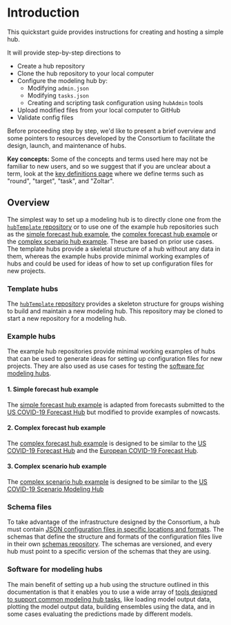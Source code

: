# Introduction

This quickstart guide provides instructions for creating and hosting a simple hub.

It will provide step-by-step directions to
- Create a hub repository
- Clone the hub repository to your local computer
- Configure the modeling hub by:
  - Modifying `admin.json`
  - Modifying `tasks.json`
  - Creating and scripting task configuration using `hubAdmin` tools
- Upload modified files from your local computer to GitHub
- Validate config files

Before proceeding step by step, we'd like to present a brief overview and some pointers to resources developed by the Consortium to facilitate the design, launch, and maintenance of hubs.

**Key concepts:** Some of the concepts and terms used here may not be familiar to new users, and so we suggest that if you are unclear about a term, look at the [key definitions page](../background/definitions.md) where we define terms such as "round", "target", "task", and "Zoltar".

## Overview

The simplest way to set up a modeling hub is to directly clone one from the [`hubTemplate` repository](https://github.com/hubverse-org/hubTemplate) or to use one of the example hub repositories such as the [simple forecast hub example](https://github.com/hubverse-org/example-simple-forecast-hub), the [complex forecast hub example](https://github.com/hubverse-org/example-complex-forecast-hub) or the [complex scenario hub example](https://github.com/hubverse-org/example-complex-scenario-hub). These are based on prior use cases. The template hubs provide a skeletal structure of a hub without any data in them, whereas the example hubs provide minimal working examples of hubs and could be used for ideas of how to set up configuration files for new projects.

### Template hubs

The [`hubTemplate` repository](https://github.com/hubverse-org/hubTemplate) provides a skeleton structure for groups wishing to build and maintain a new modeling hub. This repository may be cloned to start a new repository for a modeling hub.

### Example hubs

The example hub repositories provide minimal working examples of hubs that can be used to generate ideas for setting up configuration files for new projects. They are also used as use cases for testing the [software for modeling hubs](../user-guide/software.md).

#### 1. Simple forecast hub example

The [simple forecast hub example](https://github.com/hubverse-org/example-simple-forecast-hub) is adapted from forecasts submitted to the [US COVID-19 Forecast Hub](https://github.com/reichlab/covid19-forecast-hub) but modified to provide examples of nowcasts.

#### 2. Complex forecast hub example

The [complex forecast hub example](https://github.com/hubverse-org/example-complex-forecast-hub) is designed to be similar to the [US COVID-19 Forecast Hub](https://github.com/reichlab/covid19-forecast-hub) and the [European COVID-19 Forecast Hub](https://github.com/covid19-forecast-hub-europe/covid19-forecast-hub-europe).

#### 3. Complex scenario hub example

The [complex scenario hub example](https://github.com/hubverse-org/example-complex-scenario-hub) is designed to be similar to the [US COVID-19 Scenario Modeling Hub](https://github.com/midas-network/covid19-scenario-modeling-hub)

### Schema files

To take advantage of the infrastructure designed by the Consortium, a hub must contain [JSON configuration files in specific locations and formats](../user-guide/hub-config). The schemas that define the structure and formats of the configuration files live in their own [schemas repository](https://github.com/hubverse-org/schemas). The schemas are versioned, and every hub must point to a specific version of the schemas that they are using.

### Software for modeling hubs

The main benefit of setting up a hub using the structure outlined in this documentation is that it enables you to use a wide array of [tools designed to support common modeling hub tasks](../user-guide/software.md), like loading model output data, plotting the model output data, building ensembles using the data, and in some cases evaluating the predictions made by different models.

